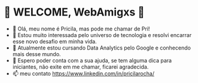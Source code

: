    #                                                                👾      WELCOME, WebAmigxs     👾

- 👋 Olá, meu nome é Pricila, mas pode me chamar de Pri!
- 👀 Estou muito interessada pelo universo de tecnologia e resolvi encarrar esse novo desafio em minha vida.
- 🌱 Atualmente estou cursando Data Analytics pelo Google e conhecendo mais desse mundo.
- 💞️ Espero poder conta com a sua ajuda, se tem alguma dica para iniciantes, não exite em me chamar, ficarei agradecida.
- 📫 meu contato https://www.linkedin.com/in/pricilarocha/

<!---
pricilaroch/pricilaroch is a ✨ special ✨ repository because its `README.md` (this file) appears on your GitHub profile.
You can click the Preview link to take a look at your changes.
--->
